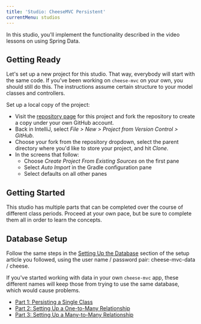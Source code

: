```yaml
---
title: 'Studio: CheeseMVC Persistent'
currentMenu: studios
---
```


In this studio, you'll implement the functionality described in the video lessons on using Spring Data.

## Getting Ready

Let's set up a new project for this studio. That way, everybody will start with the same code. If you've been working on `cheese-mvc` on your own, you should still do this. The instructions assume certain structure to your model classes and controllers.

Set up a local copy of the project:
- Visit the [repository page](https://github.com/LaunchCodeEducation/cheese-mvc-persistent) for this project and fork the repository to create a copy under your own GitHub account.
- Back in IntelliJ, select *File > New > Project from Version Control > GitHub*.
- Choose your fork from the repository dropdown, select the parent directory where you'd like to store your project, and hit *Clone*.
- In the screens that follow:
    - Choose *Create Project From Existing Sources* on the first pane
    - Select *Auto Import* in the Gradle configuration pane
    - Select defaults on all other panes

## Getting Started

This studio has multiple parts that can be completed over the course of different class periods. Proceed at your own pace, but be sure to complete them all in order to learn the concepts.

## Database Setup

Follow the same steps in the [Setting Up the Database](../../class-prep/12/setup.html#setting-up-the-database) section of the setup article you followed, using the user name / password pair: cheese-mvc-data / cheese.

If you've started working with data in your own `cheese-mvc` app, these different names will keep those from trying to use the same database, which would cause problems.

- [Part 1: Persisting a Single Class](single-class-persistence/)
- [Part 2: Setting Up a One-to-Many Relationship](one-to-many/)
- [Part 3: Setting Up a Many-to-Many Relationship](many-to-many/)
